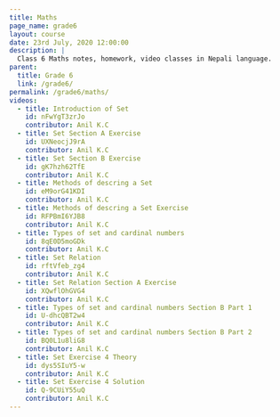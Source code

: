 ```yaml
---
title: Maths
page_name: grade6
layout: course
date: 23rd July, 2020 12:00:00
description: |
  Class 6 Maths notes, homework, video classes in Nepali language.
parent:
  title: Grade 6
  link: /grade6/
permalink: /grade6/maths/
videos:
  - title: Introduction of Set
    id: nFwYgT3zrJo
    contributor: Anil K.C
  - title: Set Section A Exercise
    id: UXNeocjJ9rA
    contributor: Anil K.C
  - title: Set Section B Exercise
    id: gK7hzh62TfE
    contributor: Anil K.C
  - title: Methods of descring a Set
    id: eM9orG41KDI
    contributor: Anil K.C
  - title: Methods of descring a Set Exercise
    id: RFPBmI6YJB8
    contributor: Anil K.C
  - title: Types of set and cardinal numbers
    id: 8qE0D5moGDk
    contributor: Anil K.C
  - title: Set Relation
    id: rftVfeb_zg4
    contributor: Anil K.C
  - title: Set Relation Section A Exercise
    id: XQwflOhGVG4
    contributor: Anil K.C
  - title: Types of set and cardinal numbers Section B Part 1
    id: U-dhcQBT2w4
    contributor: Anil K.C
  - title: Types of set and cardinal numbers Section B Part 2
    id: BQ0L1u8liG8
    contributor: Anil K.C
  - title: Set Exercise 4 Theory
    id: dys5SIuY5-w
    contributor: Anil K.C
  - title: Set Exercise 4 Solution
    id: Q-9CUiY55uQ
    contributor: Anil K.C
---
```

